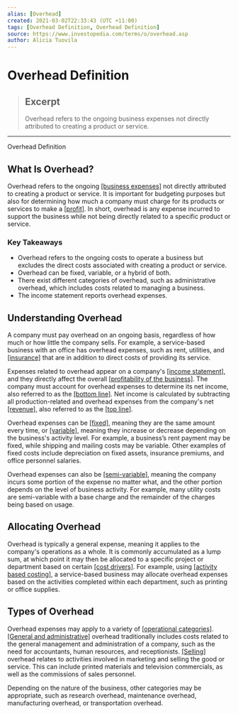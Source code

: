 ```yaml
---
alias: [Overhead]
created: 2021-03-02T22:33:43 (UTC +11:00)
tags: [Overhead Definition, Overhead Definition]
source: https://www.investopedia.com/terms/o/overhead.asp
author: Alicia Tuovila
---
```


# Overhead Definition

> ## Excerpt
> Overhead refers to the ongoing business expenses not directly attributed to creating a product or service.

---

Overhead Definition
## What Is Overhead?

Overhead refers to the ongoing [[business expenses]](https://www.investopedia.com/terms/b/businessexpenses.asp) not directly attributed to creating a product or service. It is important for budgeting purposes but also for determining how much a company must charge for its products or services to make a [[profit]](https://www.investopedia.com/terms/p/profit.asp). In short, overhead is any expense incurred to support the business while not being directly related to a specific product or service.

### Key Takeaways

-   Overhead refers to the ongoing costs to operate a business but excludes the direct costs associated with creating a product or service.
-   Overhead can be fixed, variable, or a hybrid of both.
-   There exist different categories of overhead, such as administrative overhead, which includes costs related to managing a business.
-   The income statement reports overhead expenses.

## Understanding Overhead

A company must pay overhead on an ongoing basis, regardless of how much or how little the company sells. For example, a service-based business with an office has overhead expenses, such as rent, utilities, and [[insurance]](https://www.investopedia.com/terms/i/insurance.asp) that are in addition to direct costs of providing its service.

Expenses related to overhead appear on a company's [[income statement]](https://www.investopedia.com/terms/i/incomestatement.asp), and they directly affect the overall [[profitability of the business]](https://www.investopedia.com/ask/answers/031815/what-formula-calculating-profit-margins.asp). The company must account for overhead expenses to determine its net income, also referred to as the [[bottom line]](https://www.investopedia.com/terms/b/bottomline.asp). Net income is calculated by subtracting all production-related and overhead expenses from the company's net [[revenue]](https://www.investopedia.com/ask/answers/111314/whats-difference-between-retained-earnings-and-revenue.asp), also referred to as the [[top line]](https://www.investopedia.com/terms/t/topline.asp).

Overhead expenses can be [[fixed]](https://www.investopedia.com/terms/f/fixedcost.asp), meaning they are the same amount every time, or [[variable]](https://www.investopedia.com/terms/v/variablecost.asp), meaning they increase or decrease depending on the business's activity level. For example, a business’s rent payment may be fixed, while shipping and mailing costs may be variable. Other examples of fixed costs include depreciation on fixed assets, insurance premiums, and office personnel salaries.

Overhead expenses can also be [[semi-variable]](https://www.investopedia.com/terms/s/semivariablecost.asp), meaning the company incurs some portion of the expense no matter what, and the other portion depends on the level of business activity. For example, many utility costs are semi-variable with a base charge and the remainder of the charges being based on usage.

## Allocating Overhead

Overhead is typically a general expense, meaning it applies to the company's operations as a whole. It is commonly accumulated as a lump sum, at which point it may then be allocated to a specific project or department based on certain [[cost drivers]](https://www.investopedia.com/terms/a/activity-cost-driver.asp). For example, using [[activity based costing]](https://www.investopedia.com/terms/a/abc.asp), a service-based business may allocate overhead expenses based on the activities completed within each department, such as printing or office supplies.

## Types of Overhead

Overhead expenses may apply to a variety of [[operational categories]](https://www.investopedia.com/terms/o/operatingratio.asp). [[General and administrative]](https://www.investopedia.com/terms/g/general-and-administrative-expenses.asp) overhead traditionally includes costs related to the general management and administration of a company, such as the need for accountants, human resources, and receptionists. [[Selling]](https://www.investopedia.com/terms/s/sga.asp) overhead relates to activities involved in marketing and selling the good or service. This can include printed materials and television commercials, as well as the commissions of sales personnel.

Depending on the nature of the business, other categories may be appropriate, such as research overhead, maintenance overhead, manufacturing overhead, or transportation overhead.
